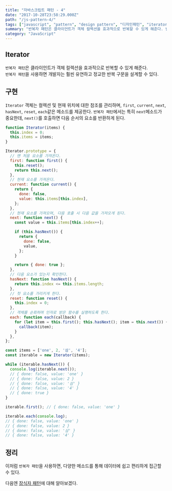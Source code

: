 ```yaml
---
title: "자바스크립트 패턴 - 4"
date: "2017-10-28T23:58:29.000Z"
path: "/js-pattern-4/"
tags: ["javascript", "pattern", "design pattern", "디자인패턴", "iterator", "반복자"]
summary: "반복자 패턴은 클라이언트가 객체 컬렉션을 효과적으로 반복할 수 있게 해준다. 반복자 패턴을 사용하면 개발자는 훨씬 유연하고 정교한 반복 구문을 설계할 수 있다."
category: "JavaScript"
---
```


## Iterator
`반복자 패턴`은 클라이언트가 객체 컬렉션을 효과적으로 반복할 수 있게 해준다.<br />
`반복자 패턴`을 사용하면 개발자는 훨씬 유연하고 정교한 반복 구문을 설계할 수 있다.

## 구현
`Iterator` 객체는 컬렉션 및 현재 위치에 대한 참조를 관리하며, `first`, `current`, `next`, `hasNext`, `reset`, `each`같은 메소드를 제공한다.
`반복자 패턴`에서는 특히 `next`메소드가 중요한데, `next()`를 호출하면 다음 순서의 요소를 반환하게 된다.

```js
function Iterator(items) {
  this.index = 0;
  this.items = items;
}

Iterator.prototype = {
  // 맨 처음 요소를 가져온다.
  first: function first() {
    this.reset();
    return this.next();
  },
  // 현재 요소를 가져온다.
  current: function current() {
    return {
      done: false,
      value: this.items[this.index],
    };
  },
  // 현재 요소를 가져오며, 다음 호출 시 다음 값을 가져오게 된다.
  next: function next() {
    const value = this.items[this.index++];

    if (this.hasNext()) {
      return {
        done: false,
        value,
      };
    }

    return { done: true };
  },
  // 다음 요소가 있는지 확인한다.
  hasNext: function hasNext() {
    return this.index <= this.items.length;
  },
  // 첫 요소를 가리키게 한다.
  reset: function reset() {
    this.index = 0;
  },
  // 객체를 순회하며 인자로 받은 함수를 실행하도록 한다.
  each: function each(callback) {
    for (let item = this.first(); this.hasNext(); item = this.next()) {
      callback(item);
    }
  },
};

const items = ['one', 2, '삼', '4'];
const iterable = new Iterator(items);

while (iterable.hasNext()) {
  console.log(iterable.next());
  // { done: false, value: 'one' }
  // { done: false, value: 2 }
  // { done: false, value: '삼' }
  // { done: false, value: '4' }
  // { done: true }
}

iterable.first(); // { done: false, value: 'one' }

iterable.each(console.log);
// { done: false, value: 'one' }
// { done: false, value: 2 }
// { done: false, value: '삼' }
// { done: false, value: '4' }
```

## 정리
이처럼 `반복자 패턴`을 사용하면, 다양한 메소드를 통해 데이터에 쉽고 편리하게 접근할 수 있다.

다음엔 [장식자 패턴](/js-pattern-5)에 대해 알아보겠다.
